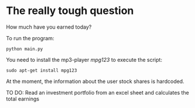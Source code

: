 # The really tough question
How much have you earned today?

To run the program:

```python main.py```

You need to install the mp3-player <i>mpg123</i> to execute the script:

```sudo apt-get install mpg123```

At the moment, the information about the user stock shares is hardcoded.

TO DO:
Read an investment portfolio from an excel sheet and calculates the total earnings
